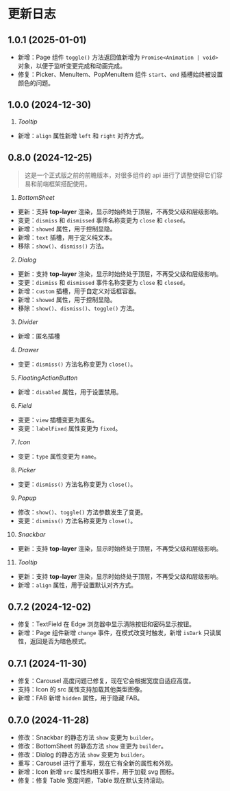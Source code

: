 # 更新日志

## 1.0.1 (2025-01-01)

- 新增：Page 组件 `toggle()` 方法返回值新增为 `Promise<Animation | void>` 对象，以便于监听变更完成和动画完成。
- 修复：Picker、MenuItem、PopMenuItem 组件 `start`、`end` 插槽始终被设置颜色的问题。

## 1.0.0 (2024-12-30)

1. *Tooltip*
  - 新增：`align` 属性新增 `left` 和 `right` 对齐方式。

## 0.8.0 (2024-12-25)

> 这是一个正式版之前的前瞻版本，对很多组件的 api 进行了调整使得它们容易和前端框架搭配使用。

1. *BottomSheet*
  - 更新：支持 **top-layer** 渲染，显示时始终处于顶层，不再受父级和层级影响。
  - 变更：`dismiss` 和 `dismissed` 事件名称变更为 `close` 和 `closed`。
  - 新增：`showed` 属性，用于控制显隐。
  - 新增：`text` 插槽，用于定义纯文本。
  - 移除：`show()`、`dismiss()` 方法。

2. *Dialog*
  - 更新：支持 **top-layer** 渲染，显示时始终处于顶层，不再受父级和层级影响。
  - 变更：`dismiss` 和 `dismissed` 事件名称变更为 `close` 和 `closed`。
  - 新增：`custom` 插槽，用于自定义对话框容器。
  - 新增：`showed` 属性，用于控制显隐。
  - 移除：`show()`、`dismiss()`、`toggle()` 方法。

3. *Divider*
  - 新增：匿名插槽

4. *Drawer*
  - 变更：`dismiss()` 方法名称变更为 `close()`。

5. *FloatingActionButton*
  - 新增：`disabled` 属性，用于设置禁用。

6. *Field*
  - 变更：`view` 插槽变更为匿名。
  - 变更：`labelFixed` 属性变更为 `fixed`。

7. *Icon*
  - 变更：`type` 属性变更为 `name`。

8. *Picker*
  - 变更：`dismiss()` 方法名称变更为 `close()`。

9. *Popup*
  - 修改：`show()`、`toggle()` 方法参数发生了变更。
  - 变更：`dismiss()` 方法名称变更为 `close()`。

10. *Snackbar*
  - 更新：支持 **top-layer** 渲染，显示时始终处于顶层，不再受父级和层级影响。

11. *Tooltip*
  - 更新：支持 **top-layer** 渲染，显示时始终处于顶层，不再受父级和层级影响。
  - 新增：`align` 属性，用于设置默认对齐方式。


## 0.7.2 (2024-12-02)

- 修复：TextField 在 Edge 浏览器中显示清除按钮和密码显示按钮。
- 新增：Page 组件新增 `change` 事件，在模式改变时触发，新增 `isDark` 只读属性，返回是否为暗色模式。

## 0.7.1 (2024-11-30)

- 修复：Carousel 高度问题已修复，现在它会根据宽度自适应高度。
- 支持：Icon 的 src 属性支持加载其他类型图像。
- 新增：FAB 新增 `hidden` 属性，用于隐藏 FAB。

## 0.7.0 (2024-11-28)

- 修改：Snackbar 的静态方法 `show` 变更为 `builder`。
- 修改：BottomSheet 的静态方法 `show` 变更为 `builder`。
- 修改：Dialog 的静态方法 `show` 变更为 `builder`。
- 重写：Carousel 进行了重写，现在它有全新的属性和外观。
- 新增：Icon 新增 `src` 属性和相关事件，用于加载 svg 图标。
- 修复：修复 Table 宽度问题，Table 现在默认支持滚动。